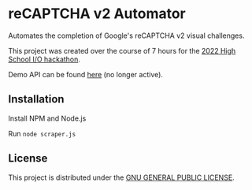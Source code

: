 # reCAPTCHA v2 Automator
    
Automates the completion of Google's reCAPTCHA v2 visual challenges.

This project was created over the course of 7 hours for the [2022 High School I/O hackathon](https://hack.osu.edu/hs/2022/).

Demo API can be found [here](https://zeyadmansour.com/hsiohackathon) (no longer active).

## Installation

Install NPM and Node.js

Run
```node scraper.js```

## License

This project is distributed under the [GNU GENERAL PUBLIC LICENSE](https://github.com/ultralytics/yolov5/blob/master/LICENSE).

